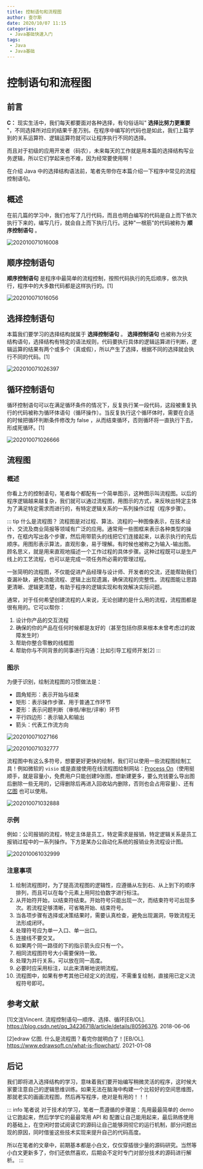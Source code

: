 ```yaml
---
title: 控制语句和流程图
author: 查尔斯
date: 2020/10/07 11:15
categories:
 - Java基础快速入门
tags:
 - Java
 - Java基础
---
```


# 控制语句和流程图

## 前言

**C：** 现实生活中，我们每天都要面对各种选择，有句俗话叫" **选择比努力更重要** "，不同选择所对应的结果千差万别。在程序中编写的代码也是如此，我们上篇学到的关系运算符、逻辑运算符就可以让程序执行不同的选择。

而且对于初级的应用开发者（码农），未来每天的工作就是用本篇的选择结构写业务逻辑，所以它们学起来也不难，因为经常要使用啊！

在介绍 Java 中的选择结构语法前，笔者先带你在本篇介绍一下程序中常见的流程控制语句。

<!-- more -->

## 概述

在前几篇的学习中，我们也写了几行代码，而且也明白编写的代码是自上而下依次执行下来的，编写几行，就会自上而下执行几行。这种"一根筋"的代码被称为 **顺序控制语句**  。

![202010071016008](../../../public/img/2020/10/07/202010071016008.png)

## 顺序控制语句

**顺序控制语句** 是程序中最简单的流程控制，按照代码执行的先后顺序，依次执行，程序中的大多数代码都是这样执行的。[1]

<!--
```
st=>start: 开始
process1=>operation: 语句1
process2=>operation: 语句2
process3=>operation: 语句3
e=>end: 结束

st->process1->process2->process3->e
```
-->

![202010071016056](../../../public/img/2020/10/07/202010071016056.png)

## 选择控制语句

本篇我们要学习的选择结构就属于 **选择控制语句** 。 **选择控制语句** 也被称为分支结构语句，选择结构有特定的语法规则，代码要执行具体的逻辑运算进行判断，逻辑运算的结果有两个或多个（真或假），所以产生了选择，根据不同的选择就会执行不同的代码。[1]

<!--
```
st=>start: 开始
cond=>condition: 条件表达式
process=>operation: 语句
e=>end: 结束

st->cond
cond(yes)->process->e
cond(no)->e
```
-->

![202010071026397](../../../public/img/2020/10/07/202010071026397.png)

## 循环控制语句

循环控制语句可以在满足循环条件的情况下，反复执行某一段代码，这段被重复执行的代码被称为循环体语句（循环操作）。当反复执行这个循环体时，需要在合适的时候把循环判断条件修改为 false ，从而结束循环，否则循环将一直执行下去，形成死循环。[1]

<!--
```
st=>start: 开始
cond=>condition: 循环条件
process=>operation: 循环操作
e=>end: 结束

st->cond
cond(yes)->process(left)->cond
cond(no)->e
```
-->

![202010071026666](../../../public/img/2020/10/07/202010071026666.png)

## 流程图

### 概述

你看上方的控制语句，笔者每个都配有一个简单图示，这种图示叫流程图。以后的程序逻辑越来越复杂，我们就可以通过流程图，用图示的方式，来反映出特定主体为了满足特定需求而进行的，有特定逻辑关系的一系列操作过程（程序步骤）。

::: tip 什么是流程图？
流程图是对过程、算法、流程的一种图像表示，在技术设计、交流及商业简报等领域有广泛的应用。通常用一些图框来表示各种类型的操作，在框内写出各个步骤，然后用带箭头的线把它们连接起来，以表示执行的先后顺序。用图形表示算法，直观形象，易于理解。有时候也被称之为输入-输出图。顾名思义，就是用来直观地描述一个工作过程的具体步骤。这种过程既可以是生产线上的工艺流程，也可以是完成一项任务所必需的管理过程。  

一张简明的流程图，不仅能促进产品经理与设计师、开发者的交流，还能帮助我们查漏补缺，避免功能流程、逻辑上出现遗漏，确保流程的完整性。流程图能让思路更清晰、逻辑更清楚，有助于程序的逻辑实现和有效解决实际问题。  

通常，对于任何希望创建流程的人来说，无论创建的是什么用的流程，流程图都是很有用的。它可以帮你：  

1. 设计你产品的交互流程
2. 确保的你的产品在任何时候都是友好的（甚至包括你原来根本未曾考虑过的故障发生时）
3. 帮助你整合零散的线框图
4. 帮助你与不同背景的同事进行沟通：比如引导工程师开发[2]
:::


### 图示

为便于识别，绘制流程图的习惯做法是：

- 圆角矩形：表示开始与结束
- 矩形：表示操作步骤、用于普通工作环节
- 菱形：表示问题判断（审核/审批/评审）环节
- 平行四边形：表示输入和输出
- 箭头：代表工作流方向

![202010071027166](../../../public/img/2020/10/07/202010071027166.png)

![202010071032777](../../../public/img/2020/10/07/202010071032777.png)

流程图中有这么多符号，想要更好更快的绘制，我们可以使用一些流程图绘制工具！例如微软的 `visio` 或是直接使用在线流程图绘制网站：[Process On](https://www.processon.com/)（使用挺顺手，就是容量小，免费用户只能创建9张图，想新建更多，要么充钱要么导出图后删除一些无用的，记得删除后再进入回收站内删除，否则也会占用容量）、还有 [亿图](https://www.edrawsoft.cn/) 也可以使用。

![202010071032888](../../../public/img/2020/10/07/202010071032888.png)

### 示例

例如：公司报销的流程，特定主体是员工，特定需求是报销，特定逻辑关系是员工报销过程中的一系列操作。下方是某办公自动化系统的报销业务流程设计图。

![202010061032999](../../../public/img/2020/10/07/202010061032999.png)

### 注意事项

1. 绘制流程图时，为了提高流程图的逻辑性，应遵循从左到右、从上到下的顺序排列，而且可以在每个元素上用阿拉伯数字进行标注。
2. 从开始符开始，以结束符结束。开始符号只能出现一次，而结束符号可出现多次。若流程足够清晰，可省略开始、结束符号。
3. 当各项步骤有选择或决策结果时，需要认真检查，避免出现漏洞，导致流程无法形成闭环。
4. 处理符号应为单一入口、单一出口。
5. 连接线不要交叉。
6. 如果两个同一路径的下的指示箭头应只有一个。
7. 相同流程图符号大小需要保持一致。
8. 处理为并行关系，可以放在同一高度。
9. 必要时应采用标注，以此来清晰地说明流程。
10. 流程图中，如果有参考其他已经定义的流程，不需重复绘制，直接用已定义流程符号即可。

## 参考文献

[1]文泷Vincent. 流程控制语句—顺序、选择、循环[EB/OL]. https://blog.csdn.net/qq_34236718/article/details/80596376. 2018-06-06

[2]edraw 亿图. 什么是流程图？看完你就明白了！[EB/OL]. https://www.edrawsoft.cn/what-is-flowchart/. 2021-01-08

## 后记

我们即将进入选择结构的学习，意味着我们要开始编写稍微灵活的程序，这时候大家要注意自己的逻辑思维训练。如果无法在脑海中构建一个比较好的空间思维图，那就老实的画画流程图，然后再写程序，绝对是有用的！！！

::: info 笔者说
对于技术的学习，笔者一贯遵循的步骤是：先用最最简单的 demo 让它跑起来，然后学学它的最最常用 API 和 配置让自己能用起来，最后熟练使用的基础上，在空闲时尝试阅读它的源码让自己能够洞彻它的运行机制，部分问题出现的原因，同时借鉴这些技术实现来提升自己的代码高度。

所以在笔者的文章中，前期基本都是小白文，仅仅穿插很少量的源码研究。当然等小白文更新多了，你们还依然喜欢，后期会不定时专门对部分技术的源码进行解析。
:::
